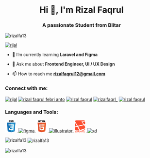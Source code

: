 <h1 align="center">Hi 👋, I'm Rizal Faqrul</h1>
<h3 align="center">A passionate Student from Blitar</h3>

<p align="left"> <img src="https://komarev.com/ghpvc/?username=rizalfa13&label=Profile%20views&color=0e75b6&style=flat" alt="rizalfa13" /> </p>

<p align="left"> <a href="https://twitter.com/rijal" target="blank"><img src="https://img.shields.io/twitter/follow/rijal?logo=twitter&style=for-the-badge" alt="rijal" /></a> </p>

- 🌱 I’m currently learning **Laravel and Figma**

- 💬 Ask me about **Frontend Engineer, UI / UX Design**

- 📫 How to reach me **rizalfaqrul12@gmail.com**

<h3 align="left">Connect with me:</h3>
<p align="left">
<a href="https://twitter.com/rijal" target="blank"><img align="center" src="https://raw.githubusercontent.com/rahuldkjain/github-profile-readme-generator/master/src/images/icons/Social/twitter.svg" alt="rijal" height="30" width="40" /></a>
<a href="https://linkedin.com/in/rizal faqrul febri anto" target="blank"><img align="center" src="https://raw.githubusercontent.com/rahuldkjain/github-profile-readme-generator/master/src/images/icons/Social/linked-in-alt.svg" alt="rizal faqrul febri anto" height="30" width="40" /></a>
<a href="https://fb.com/rizal faqrul" target="blank"><img align="center" src="https://raw.githubusercontent.com/rahuldkjain/github-profile-readme-generator/master/src/images/icons/Social/facebook.svg" alt="rizal faqrul" height="30" width="40" /></a>
<a href="https://instagram.com/rizalfaqrl_" target="blank"><img align="center" src="https://raw.githubusercontent.com/rahuldkjain/github-profile-readme-generator/master/src/images/icons/Social/instagram.svg" alt="rizalfaqrl_" height="30" width="40" /></a>
<a href="https://dribbble.com/rizal faqrul" target="blank"><img align="center" src="https://raw.githubusercontent.com/rahuldkjain/github-profile-readme-generator/master/src/images/icons/Social/dribbble.svg" alt="rizal faqrul" height="30" width="40" /></a>
</p>

<h3 align="left">Languages and Tools:</h3>
<p align="left"> <a href="https://www.w3schools.com/css/" target="_blank" rel="noreferrer"> <img src="https://raw.githubusercontent.com/devicons/devicon/master/icons/css3/css3-original-wordmark.svg" alt="css3" width="40" height="40"/> </a> <a href="https://www.figma.com/" target="_blank" rel="noreferrer"> <img src="https://www.vectorlogo.zone/logos/figma/figma-icon.svg" alt="figma" width="40" height="40"/> </a> <a href="https://www.w3.org/html/" target="_blank" rel="noreferrer"> <img src="https://raw.githubusercontent.com/devicons/devicon/master/icons/html5/html5-original-wordmark.svg" alt="html5" width="40" height="40"/> </a> <a href="https://www.adobe.com/in/products/illustrator.html" target="_blank" rel="noreferrer"> <img src="https://www.vectorlogo.zone/logos/adobe_illustrator/adobe_illustrator-icon.svg" alt="illustrator" width="40" height="40"/> </a> <a href="https://laravel.com/" target="_blank" rel="noreferrer"> <img src="https://raw.githubusercontent.com/devicons/devicon/master/icons/laravel/laravel-plain-wordmark.svg" alt="laravel" width="40" height="40"/> </a> <a href="https://www.adobe.com/products/xd.html" target="_blank" rel="noreferrer"> <img src="https://cdn.worldvectorlogo.com/logos/adobe-xd.svg" alt="xd" width="40" height="40"/> </a> </p>

<p><img align="left" src="https://github-readme-stats.vercel.app/api/top-langs?username=rizalfa13&show_icons=true&locale=en&layout=compact" alt="rizalfa13" /></p>

<p>&nbsp;<img align="center" src="https://github-readme-stats.vercel.app/api?username=rizalfa13&show_icons=true&locale=en" alt="rizalfa13" /></p>

<p><img align="center" src="https://github-readme-streak-stats.herokuapp.com/?user=rizalfa13&" alt="rizalfa13" /></p>
